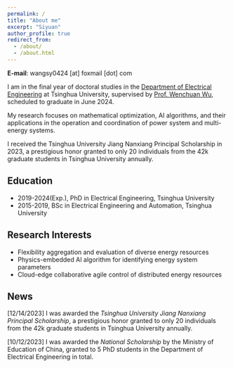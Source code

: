 ```yaml
---
permalink: /
title: "About me"
excerpt: "Siyuan"
author_profile: true
redirect_from: 
  - /about/
  - /about.html
---
```


**E-mail**: wangsy0424 [at] foxmail [dot] com

I am in the final year of doctoral studies in the [Department of Electrical Engineering](https://www.eea.tsinghua.edu.cn/en/index.htm) at Tsinghua University, supervised by [Prof. Wenchuan Wu](https://www.eea.tsinghua.edu.cn/en/faculties/wuwench.htm), scheduled to graduate in June 2024.

My research focuses on mathematical optimization, AI algorithms, and their applications in the operation and coordination of power system and multi-energy systems. 

I received the Tsinghua University Jiang Nanxiang Principal Scholarship in 2023, a prestigious honor granted to only 20 individuals from the 42k graduate students in Tsinghua University annually.

## Education
* 2019-2024(Exp.), PhD in Electrical Engineering, Tsinghua University
* 2015-2019, BSc in Electrical Engineering and Automation, Tsinghua University

## Research Interests
* Flexibility aggregation and evaluation of diverse energy resources
* Physics-embedded AI algorithm for identifying energy system parameters
* Cloud-edge collaborative agile control of distributed energy resources

## News
[12/14/2023] I was awarded the *Tsinghua University Jiang Nanxiang Principal Scholarship*, a prestigious honor granted to only 20 individuals from the 42k graduate students in Tsinghua University annually.

[10/12/2023] I was awarded the *National Scholarship* by the Ministry of Education of China, granted to 5 PhD students in the Department of Electrical Engineering in total.




